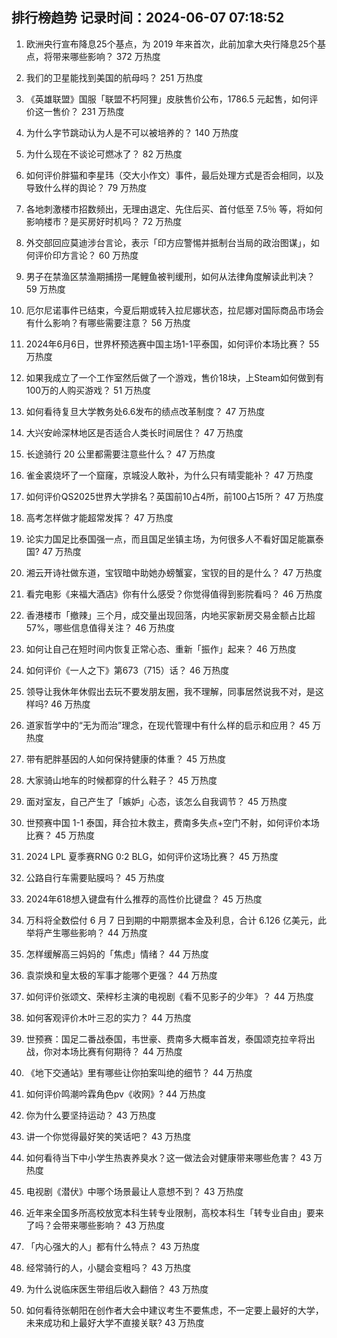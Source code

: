 
## 排行榜趋势 记录时间：2024-06-07 07:18:52
  
  1. 欧洲央行宣布降息25个基点，为 2019 年来首次，此前加拿大央行降息25个基点，将带来哪些影响？ 372 万热度
    
  2. 我们的卫星能找到美国的航母吗？ 251 万热度
    
  3. 《英雄联盟》国服「联盟不朽阿狸」皮肤售价公布，1786.5 元起售，如何评价这一售价？ 231 万热度
    
  4. 为什么字节跳动认为人是不可以被培养的？ 140 万热度
    
  5. 为什么现在不谈论可燃冰了？ 82 万热度
    
  6. 如何评价胖猫和李星玮（交大小作文）事件，最后处理方式是否会相同，以及导致什么样的舆论？ 79 万热度
    
  7. 各地刺激楼市招数频出，无理由退定、先住后买、首付低至 7.5％ 等，将如何影响楼市？是买房好时机吗？ 72 万热度
    
  8. 外交部回应莫迪涉台言论，表示「印方应警惕并抵制台当局的政治图谋」，如何评价印方言论？ 60 万热度
    
  9. 男子在禁渔区禁渔期捕捞一尾鲤鱼被判缓刑，如何从法律角度解读此判决？ 59 万热度
    
  10. 厄尔尼诺事件已结束，今夏后期或转入拉尼娜状态，拉尼娜对国际商品市场会有什么影响？有哪些需要注意？ 56 万热度
    
  11. 2024年6月6日，世界杯预选赛中国主场1-1平泰国，如何评价本场比赛？ 55 万热度
    
  12. 如果我成立了一个工作室然后做了一个游戏，售价18块，上Steam如何做到有100万的人购买游戏？ 51 万热度
    
  13. 如何看待复旦大学教务处6.6发布的绩点改革制度？ 47 万热度
    
  14. 大兴安岭深林地区是否适合人类长时间居住？ 47 万热度
    
  15. 长途骑行 20 公里都需要注意些什么？ 47 万热度
    
  16. 雀金裘烧坏了一个窟窿，京城没人敢补，为什么只有晴雯能补？ 47 万热度
    
  17. 如何评价QS2025世界大学排名？英国前10占4所，前100占15所？ 47 万热度
    
  18. 高考怎样做才能超常发挥？ 47 万热度
    
  19. 论实力国足比泰国强一点，而且国足坐镇主场，为何很多人不看好国足能赢泰国? 47 万热度
    
  20. 湘云开诗社做东道，宝钗暗中助她办螃蟹宴，宝钗的目的是什么？ 47 万热度
    
  21. 看完电影《来福大酒店》你有什么感受？你觉得值得到影院看吗？ 46 万热度
    
  22. 香港楼市「撤辣」三个月，成交量出现回落，内地买家新房交易金额占比超 57%，哪些信息值得关注？ 46 万热度
    
  23. 如何让自己在短时间内恢复正常心态、重新「振作」起来？ 46 万热度
    
  24. 如何评价《一人之下》第673（715）话？ 46 万热度
    
  25. 领导让我休年休假出去玩不要发朋友圈，我不理解，同事居然说我不对，是这样吗? 46 万热度
    
  26. 道家哲学中的“无为而治”理念，在现代管理中有什么样的启示和应用？ 45 万热度
    
  27. 带有肥胖基因的人如何保持健康的体重？ 45 万热度
    
  28. 大家骑山地车的时候都穿的什么鞋子？ 45 万热度
    
  29. 面对室友，自己产生了「嫉妒」心态，该怎么自我调节？ 45 万热度
    
  30. 世预赛中国 1-1 泰国，拜合拉木救主，费南多失点+空门不射，如何评价本场比赛？ 45 万热度
    
  31. 2024 LPL 夏季赛RNG 0:2 BLG，如何评价这场比赛？ 45 万热度
    
  32. 公路自行车需要贴膜吗？ 45 万热度
    
  33. 2024年618想入键盘有什么推荐的高性价比键盘？ 45 万热度
    
  34. 万科将全数偿付 6 月 7 日到期的中期票据本金及利息，合计 6.126 亿美元，此举将产生哪些影响？ 44 万热度
    
  35. 怎样缓解高三妈妈的「焦虑」情绪？ 44 万热度
    
  36. 袁崇焕和皇太极的军事才能哪个更强？ 44 万热度
    
  37. 如何评价张颂文、荣梓杉主演的电视剧《看不见影子的少年》？ 44 万热度
    
  38. 如何客观评价木叶三忍的实力？ 44 万热度
    
  39. 世预赛：国足二番战泰国，韦世豪、费南多大概率首发，泰国颂克拉辛将出战，你对本场比赛有何期待？ 44 万热度
    
  40. 《地下交通站》里有哪些让你拍案叫绝的细节？ 44 万热度
    
  41. 如何评价鸣潮吟霖角色pv《收网》? 44 万热度
    
  42. 你为什么要坚持运动？ 43 万热度
    
  43. 讲一个你觉得最好笑的笑话吧？ 43 万热度
    
  44. 如何看待当下中小学生热衷养臭水？这一做法会对健康带来哪些危害？ 43 万热度
    
  45. 电视剧《潜伏》中哪个场景最让人意想不到？ 43 万热度
    
  46. 近年来全国多所高校放宽本科生转专业限制，高校本科生「转专业自由」要来了吗？会带来哪些影响？ 43 万热度
    
  47. 「内心强大的人」都有什么特点？ 43 万热度
    
  48. 经常骑行的人，小腿会变粗吗？ 43 万热度
    
  49. 为什么说临床医生带组后收入翻倍？ 43 万热度
    
  50. 如何看待张朝阳在创作者大会中建议考生不要焦虑，不一定要上最好的大学，未来成功和上最好大学不直接关联? 43 万热度
    